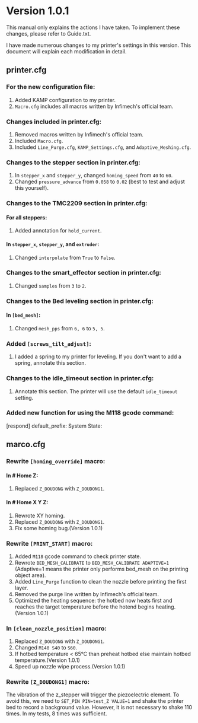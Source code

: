 # Version 1.0.1

This manual only explains the actions I have taken. To implement these changes, please refer to Guide.txt.

I have made numerous changes to my printer's settings in this version. This document will explain each modification in detail.

## printer.cfg

### For the new configuration file:
1. Added KAMP configuration to my printer.
2. `Macro.cfg` includes all macros written by Infimech's official team.

### Changes included in printer.cfg:
1. Removed macros written by Infimech's official team.
2. Included `Macro.cfg`.
3. Included `Line_Purge.cfg`, `KAMP_Settings.cfg`, and `Adaptive_Meshing.cfg`.

### Changes to the stepper section in printer.cfg:
1. In `stepper_x` and `stepper_y`, changed `homing_speed` from `40` to `60`.
2. Changed `pressure_advance` from `0.058` to `0.02` (best to test and adjust this yourself).

### Changes to the TMC2209 section in printer.cfg:
#### For all steppers:
1. Added annotation for `hold_current`.

#### In `stepper_x`, `stepper_y`, and `extruder`:
1. Changed `interpolate` from `True` to `False`.

### Changes to the smart_effector section in printer.cfg:
1. Changed `samples` from `3` to `2`.

### Changes to the Bed leveling section in printer.cfg:
#### In `[bed_mesh]`:
1. Changed `mesh_pps` from `6, 6` to `5, 5`.

### Added `[screws_tilt_adjust]`:
1. I added a spring to my printer for leveling. If you don't want to add a spring, annotate this section.

### Changes to the idle_timeout section in printer.cfg:
1. Annotate this section. The printer will use the default `idle_timeout` setting.

### Added new function for using the M118 gcode command:
[respond]
default_prefix: System State:


## marco.cfg

### Rewrite `[homing_override]` macro:
#### In # Home Z:
1. Replaced `Z_DOUDONG` with `Z_DOUDONG1`.

#### In # Home X Y Z:
1. Rewrote XY homing.
2. Replaced `Z_DOUDONG` with `Z_DOUDONG1`.
3. Fix some homing bug.(Version 1.0.1)

### Rewrite `[PRINT_START]` macro:
1. Added `M118` gcode command to check printer state.
2. Rewrote `BED_MESH_CALIBRATE` to `BED_MESH_CALIBRATE ADAPTIVE=1` (Adaptive=1 means the printer only performs bed_mesh on the printing object area).
3. Added `Line_Purge` function to clean the nozzle before printing the first layer.
4. Removed the purge line written by Infimech's official team.
5. Optimized the heating sequence: the hotbed now heats first and reaches the target temperature before the hotend begins heating. (Version 1.0.1)

### In `[clean_nozzle_position]` macro:
1. Replaced `Z_DOUDONG` with `Z_DOUDONG1`.
2. Changed `M140 S40` to `S60`.
3. If hotbed temperature < 65°C than preheat hotbed else maintain hotbed temperature.(Version 1.0.1)
4. Speed up nozzle wipe process.(Version 1.0.1)

### Rewrite `[Z_DOUDONG1]` macro:
The vibration of the z_stepper will trigger the piezoelectric element. To avoid this, we need to `SET_PIN PIN=test_Z VALUE=1` and shake the printer bed to record a background value. However, it is not necessary to shake 110 times. In my tests, 8 times was sufficient.
